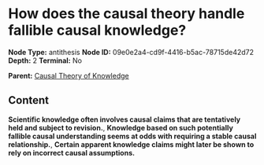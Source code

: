 # How does the causal theory handle fallible causal knowledge?

**Node Type:** antithesis
**Node ID:** 09e0e2a4-cd9f-4416-b5ac-78715de42d72
**Depth:** 2
**Terminal:** No

**Parent:** [Causal Theory of Knowledge](causal-theory-of-knowledge.md)

## Content

**Scientific knowledge often involves causal claims that are tentatively held and subject to revision.**, **Knowledge based on such potentially fallible causal understanding seems at odds with requiring a stable causal relationship.**, **Certain apparent knowledge claims might later be shown to rely on incorrect causal assumptions.**
